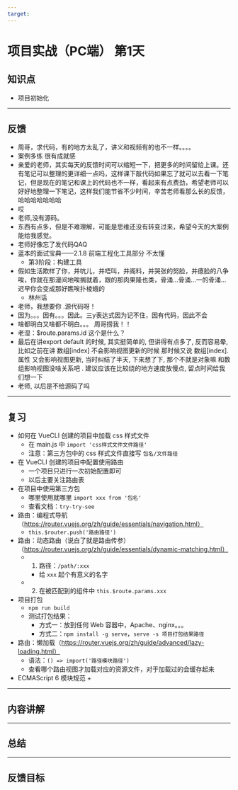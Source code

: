 ```yaml
---
target:
---
```


# 项目实战（PC端） 第1天

## 知识点

- 项目初始化

---

## 反馈

- 周哥，求代码，有的地方太乱了，讲义和视频有的也不一样。。。。
- 案例多练 很有成就感
- 亲爱的老师，其实每天的反馈时间可以缩短一下，把更多的时间留给上课。还有笔记可以整理的更详细一点吗，这样课下敲代码如果忘了就可以去看一下笔记，但是现在的笔记和课上的代码也不一样，看起来有点费劲，希望老师可以好好地整理一下笔记，这样我们能节省不少时间，辛苦老师看那么长的反馈，哈哈哈哈哈哈哈
- 哎
- 老师,没有源码。
- 东西有点多，但是不难理解，可能是思维还没有转变过来，希望今天的大案例能给我感觉。
- 老师好像忘了发代码QAQ
- 蓝本的面试宝典——2.1.8 前端工程化工具部分 不太懂
  + 第3阶段：构建工具
- 假如生活欺样了你，并吭儿，并唔叫，并阁料，并哭张的努脸，并癔脸的八争唉，你就在那漫间地唉搁就着，跟的那肉果隆也类，骨涌…骨涌…一的骨涌…迟早你会变成那好瞧唉扑棱蛾的
  + 林州话
- 老师，我想要你 .源代码呀！
- 因为。。。因有。。。因此。三y表达式因为记不住，因有代码，因此不会
- 啥都明白又啥都不明白。。。 周哥捞我！！
- 老湿：$route.params.id 这个是什么？
- 最后在讲export default 的时候, 其实挺简单的, 但讲得有点多了, 反而容易晕,比如之前在讲 数组[index] 不会影响视图更新的时候 那时候又说 数组[index].属性 又会影响视图更新, 当时纠结了半天, 下来想了下, 那个不就是对象嘛 和数组影响视图没啥关系吧 . 建议应该在比较绕的地方速度放慢点, 留点时间给我们想一下
-  老师, 以后是不给源码了吗

---

## 复习

- 如何在 VueCLI 创建的项目中加载 css 样式文件
  + 在 main.js 中 `import 'css样式文件文件路径'`
  + 注意：第三方包中的 css 样式文件直接写 `包名/文件路径`
- 在 VueCLI 创建的项目中配置使用路由
  + 一个项目只进行一次初始配置即可
  + 以后主要关注路由表
- 在项目中使用第三方包
  + 哪里使用就哪里 `import xxx from '包名'`
  + 查看文档：`try-try-see`
- 路由：编程式导航（https://router.vuejs.org/zh/guide/essentials/navigation.html）
  + `this.$router.push('路由路径')`
- 路由：动态路由（说白了就是路由传参）（https://router.vuejs.org/zh/guide/essentials/dynamic-matching.html）
  + 1. 路径：`/path/:xxx`
    * 给 `xxx` 起个有意义的名字
  + 2. 在被匹配到的组件中 `this.$route.params.xxx`
- 项目打包
  + `npm run build`
  + 测试打包结果：
    * 方式一：放到任何 Web 容器中，Apache、nginx。。。
    * 方式二：`npm install -g serve`，`serve -s 项目打包结果路径`
- 路由：懒加载（https://router.vuejs.org/zh/guide/advanced/lazy-loading.html）
  + 语法：`() => import('路径模块路径')`
  + 查看哪个路由视图才加载对应的资源文件，对于加载过的会缓存起来
- ECMAScript 6 模块规范
  + 

---

## 内容讲解

---

## 总结

---

## 反馈目标
